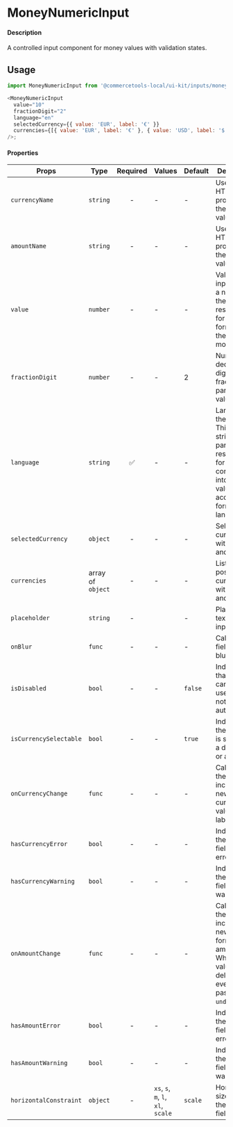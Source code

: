 # MoneyNumericInput

#### Description

A controlled input component for money values with validation states.

## Usage

```js
import MoneyNumericInput from '@commercetools-local/ui-kit/inputs/money-numeric-input';

<MoneyNumericInput
  value="10"
  fractionDigit="2"
  language="en"
  selectedCurrency={{ value: 'EUR', label: '€' }}
  currencies={[{ value: 'EUR', label: '€' }, { value: 'USD', label: '$' }]}
/>;
```

#### Properties

| Props                  | Type              | Required | Values                             | Default | Description                                                                                                                                    |
| ---------------------- | ----------------- | :------: | ---------------------------------- | ------- | ---------------------------------------------------------------------------------------------------------------------------------------------- |
| `currencyName`         | `string`          |    -     | -                                  | -       | Used as HTML `name` property for the currency value                                                                                            |
| `amountName`           | `string`          |    -     | -                                  | -       | Used as HTML `name` property for the amount value                                                                                              |
| `value`                | `number`          |    -     | -                                  | -       | Value of the input. This is a number as the parent is responsible for formatting the value as money.                                           |
| `fractionDigit`        | `number`          |    -     | -                                  | 2       | Number of decimal digits in the fractional part of the value.                                                                                  |
| `language`             | `string`          |    ✅    | -                                  | -       | Language of the input. This is a string as the parent is responsible for converting it into a money value according to format of the language. |
| `selectedCurrency`     | `object`          |    -     | -                                  | -       | Selected currency with label and value.                                                                                                        |
| `currencies`           | array of `object` |    -     | -                                  | -       | List of possible currencies with value and label.                                                                                              |
| `placeholder`          | `string`          |    -     |                                    | -       | Placeholders text for the input.                                                                                                               |
| `onBlur`               | `func`            |    -     | -                                  | -       | Called when field is blurred.                                                                                                                  |
| `isDisabled`           | `bool`            |    -     | -                                  | `false` | Indicates that the field cannot be used (e.g not authorised)                                                                                   |
| `isCurrencySelectable` | `bool`            |    -     | -                                  | `true`  | Indicates if the currency is shown as a dropdown or a label.                                                                                   |
| `onCurrencyChange`     | `func`            |    -     | -                                  | -       | Called with the event including the new currency value and label.                                                                              |
| `hasCurrencyError`     | `bool`            |    -     | -                                  | -       | Indicates if the currency field has an error                                                                                                   |
| `hasCurrencyWarning`   | `bool`            |    -     | -                                  | -       | Indicates if the currency field has a warning                                                                                                  |
| `onAmountChange`       | `func`            |    -     | -                                  | -       | Called with the event including the new formatted amount. When the value is deleted the event passes `undefined`.                              |
| `hasAmountError`       | `bool`            |    -     | -                                  | -       | Indicates if the amount field has an error                                                                                                     |
| `hasAmountWarning`     | `bool`            |    -     | -                                  | -       | Indicates if the amount field has a warning                                                                                                    |
| `horizontalConstraint` | `object`          |    -     | `xs`, `s`, `m`, `l`, `xl`, `scale` | `scale` | Horizontal size limit of the input fields.                                                                                                     |
